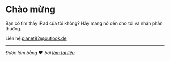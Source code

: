 # Chào mừng

Bạn có tìm thấy iPad của tôi không? Hãy mang nó đến cho tôi và nhận phần thưởng.

Liên hệ:[planet82@outlook.de](mailto:planet82@outlook.de)

* * *

_Được làm bằng ❤️ bởi [làm tài liệu](https://docsify.js.org/)_
